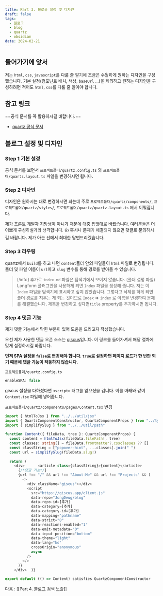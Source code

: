 ```yaml
---
title: Part 3. 블로글 설정 및 디자인
draft: false
tags:
  - 블로그
  - blog
  - quartz
  - obsidian
date: 2024-02-21
---
```


## 들어가기에 앞서

저는 `html`, `css`, `javascript`를 다룰 줄 알기에 조금은 수월하게 원하는 디자인을 구성했습니다. 기본 설정(컴포넌트 배치, 색상, `baseUrl` ...)을 제외하고 원하는 디자인을 구성하려면 적어도 `html`, `css`를 다룰 줄 알아야 합니다.

## 참고 링크

==공식 문서를 꼭 활용하시길 바랍니다.==

- [quartz 공식 문서](https://quartz.jzhao.xyz/)

## 블로그 설정 및 디자인

### Step 1 기본 설정

공식 문서를 보면서 `프로젝트폴더/quartz.config.ts` 와 `프로젝트폴더/quartz.layout.ts` 파일을 변경하시면 됩니다.

### Step 2 디자인

디자인은 원하시는 대로 변경하시면 되는데 주로 `프로젝트폴더/quartz/components/`, `프로젝트폴더/quartz/styles/`, `프로젝트폴더/quartz/quartz.layout.ts` 에서 이뤄집니다.

제가 프론트 개발자 지망생이 아니기 때문에 대충 입맛대로 바꿨습니다. 여러분들은 더 이쁘게 구성하실거라 생각합니다. 👍 혹시나 문제가 해결되지 않으면 댓글로 문의하시길 바랍니다. 제가 아는 선에서 최대한 답변드리겠습니다.

### Step 3 라우팅

quartz에서 `build`를 하고 나면 `content`폴더 안의 파일들이 `html` 파일로 변경됩니다. 폴더 및 파일 이름이 `url`이고 `slug` 변수를 통해 경로를 받아올 수 있습니다.

> [!info] 추가로
> `index.md` 파일은 탐색기에서 보이지 않습니다. (폴더 설명 파일)
> Longform 플러그인을 사용하게 되면 `Index` 파일을 생성해 줍니다. 저는 이 `Index` 파일을 탐색기에 표시하고 싶지 않았습니다. 그렇다고 삭제를 하게 되면 폴더 경로를 지우는 게 되는 것이므로 `Index` => `index` 로 이름을 변경하여 문제를 해결했습니다. 제목을 변경하고 싶다면`title` property를 추가하시면 됩니다.

### Step 4 댓글 기능

제가 댓글 기능에서 막힌 부분이 있어 도움을 드리고자 작성했습니다.

우선 제가 사용한 댓글 오픈 소스는 [giscus](https://giscus.app/ko)입니다. 이 링크를 들어가셔서 해당 절차에 맞게 설정하시길 바랍니다.

**먼저 SPA 설정을 `false`로 변경해야 합니다. `true`로 설정하면 페이지 로드가 한 번만 되기 때문에 댓글 기능이 작동하지 않습니다.**

`프로젝트폴더/quartz.config.ts`

```javascript
enableSPA: false
```

giscus 설정을 다하셨다면 `<script>` 태그를 얻으셨을 겁니다. 이를 아래와 같이 `Content.tsx` 파일에 넣어줍니다.

`프로젝트폴더/quartz/components/pages/Content.tsx` 변경

```typescript
import { htmlToJsx } from "../../util/jsx"  
import { QuartzComponentConstructor, QuartzComponentProps } from "../types"  
import { simplifySlug } from "../../util/path"  
  
function Content({ fileData, tree }: QuartzComponentProps) {  
  const content = htmlToJsx(fileData.filePath!, tree)  
  const classes: string[] = fileData.frontmatter?.cssclasses ?? []  
  const classString = ["popover-hint", ...classes].join(" ")  
  const url = simplifySlug(fileData.slug!)  
  
  return (  
    <div>      <article class={classString}>{content}</article>  
      {/*댓글 기능*/}  
      {url !== "/" && url !== "About-Me" && url !== "Projects" && (  
        <>  
          <div className="giscus"></div>  
          <script            
	        src="https://giscus.app/client.js"  
            data-repo="JongDeug/blog"  
            data-repo-id=[추가] 
            data-category=[추가]  
            data-category-id=[추가]  
            data-mapping="pathname"  
            data-strict="0"  
            data-reactions-enabled="1"  
            data-emit-metadata="0"  
            data-input-position="bottom"  
            data-theme="light"  
            data-lang="ko"  
            crossOrigin="anonymous"  
            async  
          />  
        </>  
      )}  
    </div>  )}  
  
export default (() => Content) satisfies QuartzComponentConstructor
```

다음 : [[Part 4. 블로그 검색 노출]]
